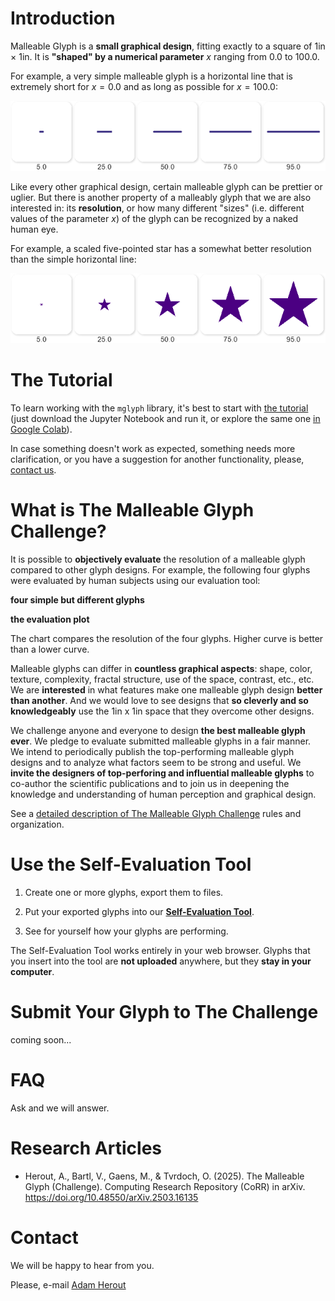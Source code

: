 # Introduction

Malleable Glyph is a **small graphical design**, fitting exactly to a square of 1in × 1in. It is **"shaped" by a numerical parameter** $x$ ranging from $0.0$ to $100.0$.

For example, a very simple malleable glyph is a horizontal line that is extremely short for $x=0.0$ and as long as possible for $x=100.0$:

![Horizontal Line](https://github.com/adamherout/mglyph/blob/main/docs/images/simple-horizontal-line.png)

Like every other graphical design, certain malleable glyph can be prettier or uglier.  But there is another property of a malleably glyph that we are also interested in: its **resolution**, or how many different "sizes" (i.e. different values of the parameter $x$) of the glyph can be recognized by a naked human eye.

For example, a scaled five-pointed star has a somewhat better resolution than the simple horizontal line:

![Five-Pointed Star](https://github.com/adamherout/mglyph/blob/main/docs/images/five-pointed-star.png)

# The Tutorial

To learn working with the `mglyph` library, it's best to start with [the tutorial](tutorials/mglyph&#32;tutorial.ipynb) (just download the Jupyter Notebook and run it, or explore the same one [in Google Colab](https://colab.research.google.com/drive/1T8DHWpUBLNbo-QB5o6SXDjZrHjSVp4vv)).

In case something doesn't work as expected, something needs more clarification, or you have a suggestion for another functionality, please, [contact us](https://www.fit.vut.cz/person/herout/).

# What is The Malleable Glyph Challenge?

It is possible to **objectively evaluate** the resolution of a malleable glyph compared to other glyph designs.  For example, the following four glyphs were evaluated by human subjects using our evaluation tool:

**four simple but different glyphs**

**the evaluation plot**

The chart compares the resolution of the four glyphs.  Higher curve is better than a lower curve.  

Malleable glyphs can differ in **countless graphical aspects**: shape, color, texture, complexity, fractal structure, use of the space, contrast, etc., etc.  We are **interested** in what features make one malleable glyph design **better than another**.  And we would love to see designs that **so cleverly and so knowledgeably** use the 1in x 1in space that they overcome other designs.

We challenge anyone and everyone to design **the best malleable glyph ever**.  We pledge to evaluate submitted malleable glyphs in a fair manner.  We intend to periodically publish the top-performing malleable glyph designs and to analyze what factors seem to be strong and useful.  We **invite the designers of top-perforing and influential malleable glyphs** to co-author the scientific publications and to join us in deepening the knowledge and understanding of human perception and graphical design.

See a [detailed description of The Malleable Glyph Challenge](docs/the-challenge.md) rules and organization.

# Use the Self-Evaluation Tool

1. Create one or more glyphs, export them to files. 

2. Put your exported glyphs into our **[Self-Evaluation Tool](https://tmgc.fit.vutbr.cz/self-eval/)**.

3. See for yourself how your glyphs are performing.

The Self-Evaluation Tool works entirely in your web browser. Glyphs that you insert into the tool are  **not uploaded** anywhere, but they **stay in your computer**.

# Submit Your Glyph to The Challenge

coming soon...

# FAQ

Ask and we will answer.

# Research Articles

* Herout, A., Bartl, V., Gaens, M., & Tvrdoch, O. (2025). The Malleable Glyph (Challenge). Computing Research Repository (CoRR) in arXiv. https://doi.org/10.48550/arXiv.2503.16135

# Contact

We will be happy to hear from you.

Please, e-mail [Adam Herout](https://www.fit.vut.cz/person/herout/)
